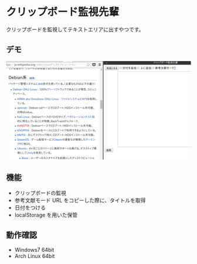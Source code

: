クリップボード監視先輩
======================

クリップボードを監視してテキストエリアに出すやつです。

## デモ
![screenshot](https://raw.githubusercontent.com/zaftzaft/cbsnpi/master/screenshot/ss.gif)

## 機能
- クリップボードの監視
- 参考文献モード
  URL をコピーした際に、タイトルを取得
- 日付をつける
- localStorage を用いた保管

## 動作確認
- Windows7 64bit
- Arch Linux 64bit
